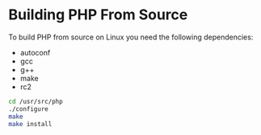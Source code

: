 # Building PHP From Source

To build PHP from source on Linux you need the following dependencies:

* autoconf
* gcc
* g++
* make
* rc2

```bash
cd /usr/src/php
./configure
make
make install
```
